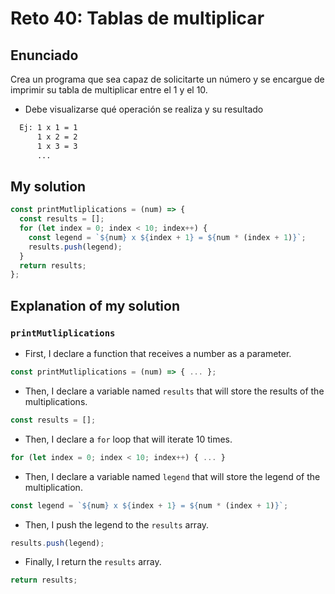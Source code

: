 # Reto 40: Tablas de multiplicar

## Enunciado

Crea un programa que sea capaz de solicitarte un número y se encargue de imprimir su tabla de multiplicar entre el 1 y el 10.

- Debe visualizarse qué operación se realiza y su resultado

```txt
  Ej: 1 x 1 = 1
      1 x 2 = 2
      1 x 3 = 3
      ... 
```

## My solution

```js
const printMutliplications = (num) => {
  const results = [];
  for (let index = 0; index < 10; index++) {
    const legend = `${num} x ${index + 1} = ${num * (index + 1)}`;
    results.push(legend);
  }
  return results;
};
```

## Explanation of my solution

### `printMutliplications`

- First, I declare a function that receives a number as a parameter.

```js
const printMutliplications = (num) => { ... };
```

- Then, I declare a variable named `results` that will store the results of the multiplications.

```js
const results = [];
```

- Then, I declare a `for` loop that will iterate 10 times.

```js
for (let index = 0; index < 10; index++) { ... }
```

- Then, I declare a variable named `legend` that will store the legend of the multiplication.

```js
const legend = `${num} x ${index + 1} = ${num * (index + 1)}`;
```

- Then, I push the legend to the `results` array.

```js
results.push(legend);
```

- Finally, I return the `results` array.

```js
return results;
```
